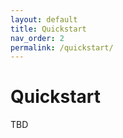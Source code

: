 ```yaml
---
layout: default
title: Quickstart
nav_order: 2
permalink: /quickstart/
---
```


<h1> Quickstart </h1>

TBD